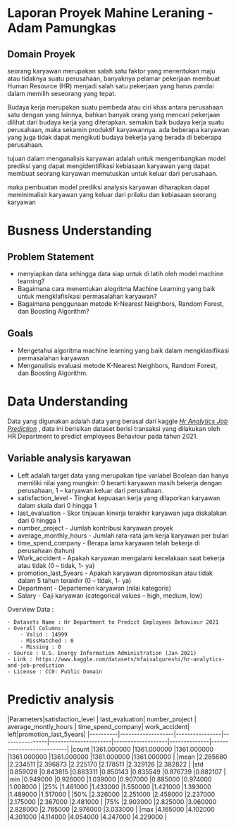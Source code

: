 # Laporan Proyek Mahine Leraning - Adam Pamungkas
## Domain Proyek

seorang karyawan merupakan salah satu faktor yang menentukan maju atau tidaknya suatu perusahaan, banyaknya pelamar pekerjaan membuat Human Resource (HR) menjadi salah satu pekerjaan yang harus pandai dalam memilih seseorang yang tepat.  

Budaya kerja merupakan suatu pembeda atau ciri khas antara perusahaan satu dengan yang lainnya, bahkan banyak orang yang mencari pekerjaan dilihat dari budaya kerja yang diterapkan. semakin baik budaya kerja suatu perusahaan, maka sekamin produktif karyawannya. ada beberapa karyawan yang juga tidak dapat mengikuti budaya bekerja yang berada di beberapa perusahaan.

tujuan dalam menganalisis karyawan adalah untuk mengembangkan model prediksi yang dapat mengidentifikasi kebiasaan karyawan yang dapat membuat seorang karyawan memutuskan untuk keluar dari perusahaan.

maka pembuatan model prediksi analysis karyawan diharapkan dapat meminimalisir karyawan yang keluar dari prilaku dan kebiasaan seorang karyawan

# Busness Understanding

## Problem Statement
- menyiapkan data sehingga data siap untuk di latih oleh model machine learning?
- Bagaimana cara menentukan alogritma Machine Learning yang baik untuk mengklafisikasi permasalahan karyawan?
- Bagaimana penggunaan metode K-Nearest Neighbors, Random Forest, dan Boosting Algorithm?

## Goals
- Mengetahui algoritma machine learning yang baik dalam mengklasifikasi permasalahan karyawan
- Menganalisis evaluasi metode K-Nearest Neighbors, Random Forest, dan Boosting Algorithm.

# Data Understanding
Data yang digunakan adalah data yang berasal dari kaggle [<em> Hr Analytics Job Prediction</em>](https://www.kaggle.com/datasets/mfaisalqureshi/hr-analytics-and-job-prediction)
, data ini berisikan dataset berisi transaksi yang dilakukan oleh HR Department to predict employees Behaviour pada tahun 2021.
## Variable analysis karyawan
* Left adalah target data yang merupakan tipe variabel Boolean dan hanya memiliki nilai yang mungkin: 0 berarti karyawan masih bekerja dengan perusahaan, 1 – karyawan keluar dari perusahaan.
* satisfaction_level - Tingkat kepuasan kerja yang dilaporkan karyawan dalam skala dari 0 hingga 1
* last_evaluation - Skor tinjauan kinerja terakhir karyawan juga diskalakan dari 0 hingga 1
* number_project - Jumlah kontribusi karyawan proyek
* average_monthly_hours - Jumlah rata-rata jam kerja karyawan per bulan
* time_spend_company - Berapa lama karyawan telah bekerja di perusahaan (tahun)
* Work_accident - Apakah karyawan mengalami kecelakaan saat bekerja atau tidak (0 – tidak, 1- ya)
* promotion_last_5years - Apakah karyawan dipromosikan atau tidak dalam 5 tahun terakhir (0 – tidak, 1- ya)
* Department - Departemen karyawan (nilai kategoris)
* Salary - Gaji karyawan (categorical values – high, medium, low)

Overview Data :
    
    - Datasets Name : Hr Department to Predict Employees Behaviour 2021
    - Overall Columns:
        - Valid : 14999 
        - MissMatched : 0
        - Missing : 0
    - Source : U.S. Energy Information Administration (Jan 2021)
    - Link : https://www.kaggle.com/datasets/mfaisalqureshi/hr-analytics-and-job-prediction
    - License : CC0: Public Domain

# Predictiv analysis
|Parameters|satisfaction_level | last_evaluation| number_project | average_montly_hours | time_spend_company| work_accident| left|promotion_last_5years|
|----------|-------------------|----------------|----------------|----------------------|-------------------|--------------|---------------------------|
|count     |1361.000000        |1361.000000     |1361.000000     |1361.000000           |1361.000000        |1361.000000   |1361.000000                |
|mean      |2.285680           |2.234511        |2.396873        |2.225170   |2.178511   |2.329126   |2.382822   |
|std       |0.859028           |0.843815        |0.883311        |0.850143   |0.835549   |0.876739   |0.882107   |
|min       |0.949000           |0.926000        |1.039000        |0.907000   |0.885000   |0.974000   |1.008000   |
|25%       |1.461000           |1.433000        |1.550000        |1.421000   |1.393000   |1.489000   |1.517000   |
|50%       |2.326000           |2.251000        |2.458000        |2.237000   |2.175000   |2.367000   |2.481000   |
|75%       |2.903000           |2.825000        |3.060000        |2.828000   |2.765000   |2.976000   |3.033000   |
|max       |4.165000           |4.102000        |4.301000        |4.114000   |4.054000   |4.247000   |4.229000   |
